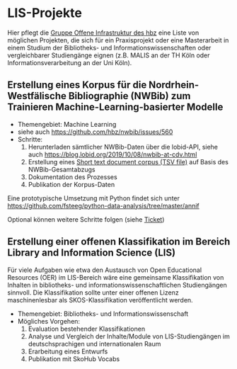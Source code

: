 # LIS-Projekte

Hier pflegt die [Gruppe Offene Infrastruktur des hbz](https://www.hbz-nrw.de/produkte/linked-open-data) eine Liste von möglichen Projekten, die sich für ein Praxisprojekt oder eine Masterarbeit in einem Studium der Bibliotheks- und Informationswissenschaften oder vergleichbarer Studiengänge eignen (z.B. MALIS an der TH Köln oder Informationsverarbeitung an der Uni Köln).

## Erstellung eines Korpus für die Nordrhein-Westfälische Bibliographie (NWBib) zum Trainieren Machine-Learning-basierter Modelle

- Themengebiet: Machine Learning
- siehe auch https://github.com/hbz/nwbib/issues/560
- Schritte:
  1. Herunterladen sämtlicher NWBib-Daten über die lobid-API, siehe auch https://blog.lobid.org/2019/10/08/nwbib-at-cdv.html
  2. Erstellung eines [Short text document corpus (TSV file)](https://github.com/NatLibFi/Annif/wiki/Document-corpus-formats#short-text-document-corpus-tsv-file) auf Basis des NWBib-Gesamtabzugs
  3. Dokumentation des Prozesses
  4. Publikation der Korpus-Daten

Eine prototypische Umsetzung mit Python findet sich unter https://github.com/fsteeg/python-data-analysis/tree/master/annif

Optional können weitere Schritte folgen (siehe [Ticket](https://github.com/hbz/nwbib/issues/560))

## Erstellung einer offenen Klassifikation im Bereich Library and Information Science (LIS)

Für viele Aufgaben wie etwa den Austausch von Open Educational Resources (OER) im LIS-Bereich wäre eine gemeinsame Klassifikation von Inhalten in bibliotheks- und informationswissenschaftlichen Studiengängen sinnvoll. Die Klassifikation sollte unter einer offenen Lizenz maschinenlesbar als SKOS-Klassifikation veröffentlicht werden.

- Themengebiet: Bibliotheks- und Informationswissenschaft
- Mögliches Vorgehen:
  1. Evaluation bestehender Klassifikationen
  2. Analyse und Vergleich der Inhalte/Module von LIS-Studiengängen im deutschsprachigen und internationalen Raum
  3. Erarbeitung eines Entwurfs
  4. Publikation mit SkoHub Vocabs

